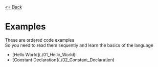 [<= Back](../)

# Examples

These are ordered code examples </br>
So you need to read them sequently and learn the basics of the language

<ul>
  <li>[Hello World](./01_Hello_World)</li>
  <li>[Constant Declaration](./02_Constant_Declaration)</li>
</ul>

